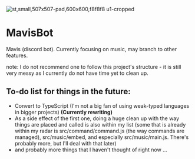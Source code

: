 ![st,small,507x507-pad,600x600,f8f8f8 u1-cropped](https://user-images.githubusercontent.com/32483348/133907757-37365e0f-3c97-4e0a-becb-6d57b82ce1d7.png)
# MavisBot
Mavis (discord bot). Currently focusing on music, may branch to other features.

note: I do not recommend one to follow this project's structure - it is still very messy as I currently do not have time yet to clean up.

## To-do list for things in the future:
- Convert to TypeScript (I'm not a big fan of using weak-typed languages in bigger projects) **(Currently rewriting)**
- As a side effect of the first one, doing a huge clean up with the way things are placed and called is also within my list (some that is already within my radar is src/command/command.js (the way commands are managed), src/music/embed, and especially src/music/main.js. There's probably more, but I'll deal with that later) 
- and probably more things that I haven't thought of right now ...



